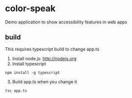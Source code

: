 # color-speak
Demo application to show accessibility features in web apps

## build
This requires typescript build to change app.ts

1. Install node.js: http://nodejs.org
2. Install typescript
```
npm install -g typescript
```
3. Build app.ts when you change it
```
tsc app.ts
```
